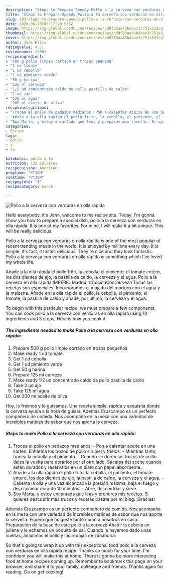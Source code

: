 ```yaml
---
description: "Steps to Prepare Speedy Pollo a la cerveza con verduras en olla rápida"
title: "Steps to Prepare Speedy Pollo a la cerveza con verduras en olla rápida"
slug: 193-steps-to-prepare-speedy-pollo-a-la-cerveza-con-verduras-en-olla-rapida
date: 2020-06-20T05:17:20.035Z
image: https://img-global.cpcdn.com/recipes/bddf83aa43babac3/751x532cq70/pollo-a-la-cerveza-con-verduras-en-olla-rapida-foto-principal.jpg
thumbnail: https://img-global.cpcdn.com/recipes/bddf83aa43babac3/751x532cq70/pollo-a-la-cerveza-con-verduras-en-olla-rapida-foto-principal.jpg
cover: https://img-global.cpcdn.com/recipes/bddf83aa43babac3/751x532cq70/pollo-a-la-cerveza-con-verduras-en-olla-rapida-foto-principal.jpg
author: Jack Ellis
ratingvalue: 4.5
reviewcount: 19693
recipeingredient:
- "500 g pollo limpio cortado en trozos pequeos"
- "1 ud tomate"
- "1 ud cebolla"
- "1 ud pimiento verde"
- "50 g harina"
- "125 ml cerveza"
- "1/2 ud concentrado caldo de pollo pastilla de caldo"
- "2 ud ajo"
- "125 ml agua"
- "200 ml aceite de oliva"
recipeinstructions:
- "Trocea el pollo en pedazos medianos. Pon a calentar aceite en una sartén. Enharina los trozos de pollo sin piel y fríelos. Mientras tanto, trocea la cebolla y el pimiento. Cuando se doren los trozos de polllo dales la vuelta para dorarlos por el otro lado. Sácalos del aceite cuando estén dorados y resérvalos en un plato con papel absorbente."
- "Añade a la olla rápida el pollo frito, la cebolla, el pimiento, el tomate entero, los dos dientes de ajo, la pastilla de caldo, la cerveza y el agua. Calienta la olla y una vez alcanzada la presión máxima, baja el fuego y deja cocinar durante 10 minutos. Abre, deja enfriar y sirve."
- "Soy Marta, y estoy encantada que leas y prepares mis recetas. Si quieres descubrir más trucos y recetas pásate por mi blog. ¡Gracias!"
categories:
- Recipe
tags:
- pollo
- a
- la

katakunci: pollo a la 
nutrition: 122 calories
recipecuisine: American
preptime: "PT16M"
cooktime: "PT35M"
recipeyield: "1"
recipecategory: Lunch

---
```



![Pollo a la cerveza con verduras en olla rápida](https://img-global.cpcdn.com/recipes/bddf83aa43babac3/751x532cq70/pollo-a-la-cerveza-con-verduras-en-olla-rapida-foto-principal.jpg)

Hello everybody, it's John, welcome to my recipe site. Today, I'm gonna show you how to prepare a special dish, pollo a la cerveza con verduras en olla rápida. It is one of my favorites. For mine, I will make it a bit unique. This will be really delicious.

Pollo a la cerveza con verduras en olla rápida is one of the most popular of recent trending meals in the world. It is enjoyed by millions every day. It is simple, it's fast, it tastes delicious. They're nice and they look fantastic. Pollo a la cerveza con verduras en olla rápida is something which I've loved my whole life.

Añade a la olla rápida el pollo frito, la cebolla, el pimiento, el tomate entero, los dos dientes de ajo, la pastilla de caldo, la cerveza y el agua. Pollo a la cerveza en olla rápida IMPERIO Madrid. #CocinaConCerveza Todas las recetas son especiales. Incorporamos el majado del mortero con el agua y la maizena. Añade en la olla rápida el pollo, la cebolla, el pimiento, el tomate, la pastilla de caldo y añade, por último, la cerveza y el agua.


To begin with this particular recipe, we must prepare a few components. You can cook pollo a la cerveza con verduras en olla rápida using 10 ingredients and 3 steps. Here is how you cook it.

<!--inarticleads1-->

##### The ingredients needed to make Pollo a la cerveza con verduras en olla rápida:

1. Prepare 500 g pollo limpio cortado en trozos pequeños
1. Make ready 1 ud tomate
1. Get 1 ud cebolla
1. Get 1 ud pimiento verde
1. Get 50 g harina
1. Prepare 125 ml cerveza
1. Make ready 1/2 ud concentrado caldo de pollo pastilla de caldo
1. Take 2 ud ajo
1. Take 125 ml agua
1. Get 200 ml aceite de oliva


Hoy, lo freímos y lo guisamos. Una receta simple, rápida y exquisita donde la cerveza ayuda a la hora de guisar. Además Cruzcampo es un perfecto compañero de comida. Nos acompaña en la mesa con una variedad de increíbles matices de sabor que nos aporta la cerveza. 

<!--inarticleads2-->

##### Steps to make Pollo a la cerveza con verduras en olla rápida:

1. Trocea el pollo en pedazos medianos. - Pon a calentar aceite en una sartén. Enharina los trozos de pollo sin piel y fríelos. - Mientras tanto, trocea la cebolla y el pimiento. - Cuando se doren los trozos de polllo dales la vuelta para dorarlos por el otro lado. Sácalos del aceite cuando estén dorados y resérvalos en un plato con papel absorbente.
1. Añade a la olla rápida el pollo frito, la cebolla, el pimiento, el tomate entero, los dos dientes de ajo, la pastilla de caldo, la cerveza y el agua. - Calienta la olla y una vez alcanzada la presión máxima, baja el fuego y deja cocinar durante 10 minutos. - Abre, deja enfriar y sirve.
1. Soy Marta, y estoy encantada que leas y prepares mis recetas. Si quieres descubrir más trucos y recetas pásate por mi blog. ¡Gracias!


Además Cruzcampo es un perfecto compañero de comida. Nos acompaña en la mesa con una variedad de increíbles matices de sabor que nos aporta la cerveza. Espero que os guste tanto como a nosotros en casa. Preparación de la base de este pollo a la cerveza Añadir la cebolla en juliana y le echamos un poquito de sal. Cuando le hayamos dado unas vueltas, añadimos el pollo y las rodajas de zanahoria. 

So that's going to wrap it up with this exceptional food pollo a la cerveza con verduras en olla rápida recipe. Thanks so much for your time. I'm confident you will make this at home. There is gonna be more interesting food at home recipes coming up. Remember to bookmark this page on your browser, and share it to your family, colleague and friends. Thanks again for reading. Go on get cooking!
